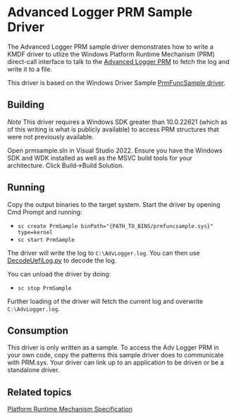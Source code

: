 # Advanced Logger PRM Sample Driver

The Advanced Logger PRM sample driver demonstrates how to write a KMDF driver to utlize the Windows Platform Runtime
Mechanism (PRM) direct-call interface to talk to the [Advanced Logger PRM](../../../AdvLoggerOsConnectorPrm)
to fetch the log and write it to a file.

This driver is based on the Windows Driver Sample [PrmFuncSample driver](https://github.com/microsoft/Windows-driver-samples/tree/develop/prm).

## Building

*Note* This driver requires a Windows SDK greater than 10.0.22621 (which as of this writing is what is publicly
available) to access PRM structures that were not previously available.

Open prmsample.sln in Visual Studio 2022. Ensure you have the Windows SDK and WDK installed as well as the MSVC build
tools for your architecture. Click Build->Build Solution.

## Running

Copy the output binaries to the target system. Start the driver by opening Cmd Prompt and running:

- `sc create PrmSample binPath="{PATH_TO_BINS/prmfuncsample.sys}" type=kernel`
- `sc start PrmSample`

The driver will write the log to `C:\AdvLogger.log`. You can then use [DecodeUefiLog.py](../../DecodeUefiLog/ReadMe.md)
to decode the log.

You can unload the driver by doing:

- `sc stop PrmSample`

Further loading of the driver will fetch the current log and overwrite `C:\AdvLogger.log`.

## Consumption

This driver is only written as a sample. To access the Adv Logger PRM in your own code, copy the patterns this sample
driver does to communicate with PRM.sys. Your driver can link up to an application to be driven or be a standalone
driver.

## Related topics

[Platform Runtime Mechanism Specification](https://uefi.org/sites/default/files/resources/Platform%20Runtime%20Mechanism%20-%20with%20legal%20notice.pdf/)
